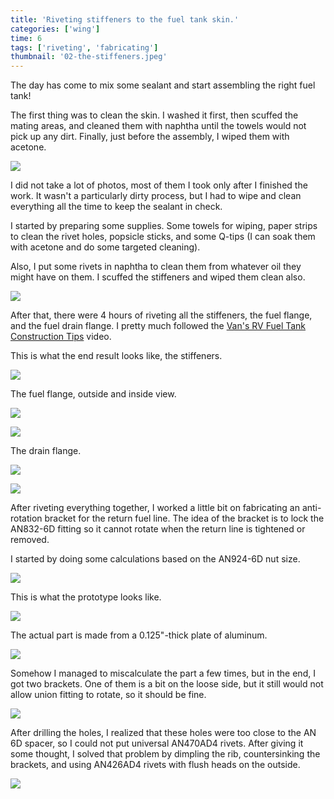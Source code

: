 ```yaml
---
title: 'Riveting stiffeners to the fuel tank skin.'
categories: ['wing']
time: 6
tags: ['riveting', 'fabricating']
thumbnail: '02-the-stiffeners.jpeg'
---
```


The day has come to mix some sealant and start assembling the right fuel tank!

<!-- more -->

The first thing was to clean the skin. I washed it first, then scuffed the mating areas, and cleaned them with naphtha until the towels would not pick up any dirt. Finally, just before the assembly, I wiped them with acetone.

![](./00-skin-cleaned.jpeg)

I did not take a lot of photos, most of them I took only after I finished the work. It wasn't a particularly dirty process, but I had to wipe and clean everything all the time to keep the sealant in check.

I started by preparing some supplies. Some towels for wiping, paper strips to clean the rivet holes, popsicle sticks, and some Q-tips (I can soak them with acetone and do some targeted cleaning).

Also, I put some rivets in naphtha to clean them from whatever oil they might have on them. I scuffed the stiffeners and wiped them clean also.

![](./01-preparing-the-materials.jpeg)

After that, there were 4 hours of riveting all the stiffeners, the fuel flange, and the fuel drain flange. I pretty much followed the [Van's RV Fuel Tank Construction Tips](https://www.youtube.com/watch?v=gTl827JWz68) video. 

This is what the end result looks like, the stiffeners.

![](./02-the-stiffeners.jpeg)

The fuel flange, outside and inside view.

![](./03-riveted-the-fuel-flange.jpeg)

![](./04-the-fuel-flange-inside.jpeg)

The drain flange.

![](./05-riveted-the-drain.jpeg)

![](./06-the-drain-outside.jpeg)

After riveting everything together, I worked a little bit on fabricating an anti-rotation bracket for the return fuel line. The idea of the bracket is to lock the AN832-6D fitting so it cannot rotate when the return line is tightened or removed.

I started by doing some calculations based on the AN924-6D nut size.

![](./07-drafting-the-anti-rotation-bracket.jpeg)

This is what the prototype looks like.

![](./08-prototype.jpeg)

The actual part is made from a 0.125"-thick plate of aluminum.

![](./09-cutting-the-plate.jpeg)

Somehow I managed to miscalculate the part a few times, but in the end, I got two brackets. One of them is a bit on the loose side, but it still would not allow union fitting to rotate, so it should be fine.

![](./10-finished-brackets.jpeg)

After drilling the holes, I realized that these holes were too close to the AN 6D spacer, so I could not put universal AN470AD4 rivets. After giving it some thought, I solved that problem by dimpling the rib, countersinking the brackets, and using AN426AD4 rivets with flush heads on the outside.

![](./11-clecoes-are-close.jpeg)